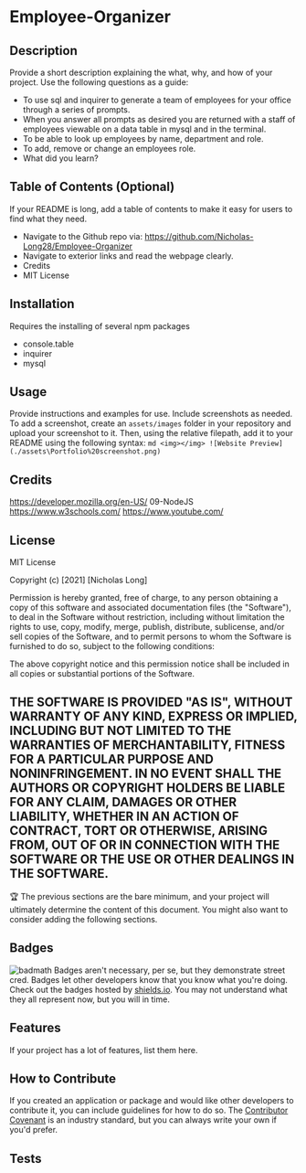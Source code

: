 # Employee-Organizer
## Description
Provide a short description explaining the what, why, and how of your project. Use the following questions as a guide:
- To use sql and inquirer to generate a team of employees for your office through a series of prompts.
- When you answer all prompts as desired you are returned with a staff of employees viewable on a data table in mysql and in the terminal. 
- To be able to look up employees by name, department and role.
- To add, remove or change an employees role. 
- What did you learn?
## Table of Contents (Optional)
If your README is long, add a table of contents to make it easy for users to find what they need.
- Navigate to the Github repo via: https://github.com/Nicholas-Long28/Employee-Organizer 
- Navigate to exterior links and read the webpage clearly. 
- Credits
- MIT License
## Installation
Requires the installing of several npm packages
- console.table
- inquirer
- mysql 
## Usage
Provide instructions and examples for use. Include screenshots as needed.
To add a screenshot, create an `assets/images` folder in your repository and upload your screenshot to it. Then, using the relative filepath, add it to your README using the following syntax:
    ```md
    <img></img>
    ![Website Preview](./assets\Portfolio%20screenshot.png)
    ```
## Credits
https://developer.mozilla.org/en-US/
09-NodeJS
https://www.w3schools.com/
https://www.youtube.com/

## License
MIT License

Copyright (c) [2021] [Nicholas Long]

Permission is hereby granted, free of charge, to any person obtaining a copy
of this software and associated documentation files (the "Software"), to deal
in the Software without restriction, including without limitation the rights
to use, copy, modify, merge, publish, distribute, sublicense, and/or sell
copies of the Software, and to permit persons to whom the Software is
furnished to do so, subject to the following conditions:

The above copyright notice and this permission notice shall be included in all
copies or substantial portions of the Software.

THE SOFTWARE IS PROVIDED "AS IS", WITHOUT WARRANTY OF ANY KIND, EXPRESS OR
IMPLIED, INCLUDING BUT NOT LIMITED TO THE WARRANTIES OF MERCHANTABILITY,
FITNESS FOR A PARTICULAR PURPOSE AND NONINFRINGEMENT. IN NO EVENT SHALL THE
AUTHORS OR COPYRIGHT HOLDERS BE LIABLE FOR ANY CLAIM, DAMAGES OR OTHER
LIABILITY, WHETHER IN AN ACTION OF CONTRACT, TORT OR OTHERWISE, ARISING FROM,
OUT OF OR IN CONNECTION WITH THE SOFTWARE OR THE USE OR OTHER DEALINGS IN THE
SOFTWARE.
---
🏆 The previous sections are the bare minimum, and your project will ultimately determine the content of this document. You might also want to consider adding the following sections.
## Badges
![badmath](https://img.shields.io/github/languages/top/nielsenjared/badmath)
Badges aren't necessary, per se, but they demonstrate street cred. Badges let other developers know that you know what you're doing. Check out the badges hosted by [shields.io](https://shields.io/). You may not understand what they all represent now, but you will in time.
## Features
If your project has a lot of features, list them here.
## How to Contribute
If you created an application or package and would like other developers to contribute it, you can include guidelines for how to do so. The [Contributor Covenant](https://www.contributor-covenant.org/) is an industry standard, but you can always write your own if you'd prefer.
## Tests
